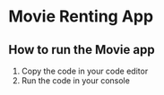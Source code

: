 # Movie Renting App

## How to run the Movie app

1. Copy the code in your code editor
2. Run the code in your console
